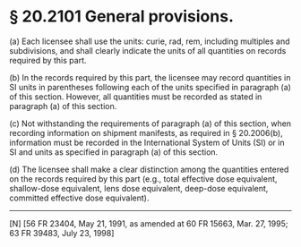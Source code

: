 # § 20.2101   General provisions.

(a) Each licensee shall use the units: curie, rad, rem, including multiples and subdivisions, and shall clearly indicate the units of all quantities on records required by this part.


(b) In the records required by this part, the licensee may record quantities in SI units in parentheses following each of the units specified in paragraph (a) of this section. However, all quantities must be recorded as stated in paragraph (a) of this section.


(c) Not withstanding the requirements of paragraph (a) of this section, when recording information on shipment manifests, as required in § 20.2006(b), information must be recorded in the International System of Units (SI) or in SI and units as specified in paragraph (a) of this section.


(d) The licensee shall make a clear distinction among the quantities entered on the records required by this part (e.g., total effective dose equivalent, shallow-dose equivalent, lens dose equivalent, deep-dose equivalent, committed effective dose equivalent).



---

[N] [56 FR 23404, May 21, 1991, as amended at 60 FR 15663, Mar. 27, 1995; 63 FR 39483, July 23, 1998]




